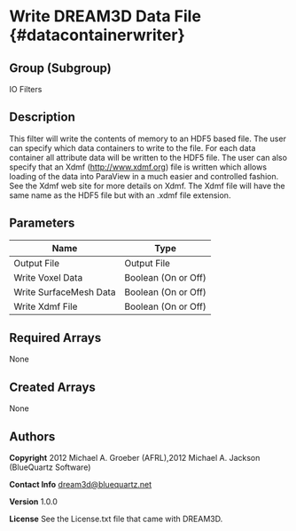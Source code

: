 Write DREAM3D Data File {#datacontainerwriter}
======

## Group (Subgroup) ##
IO Filters

## Description ##

This filter will write the contents of memory to an HDF5 based file. The user can specify which data containers to write
to the file. For each data container all attribute data will be written to the HDF5 file. The user can also specify that
an Xdmf (http://www.xdmf.org) file is written which allows loading of the data into ParaView in a much easier and
controlled fashion. See the Xdmf web site for more details on Xdmf. The Xdmf file will have the same name as the HDF5
file but with an .xdmf file extension.


## Parameters ##

| Name | Type |
|------|------|
| Output File | Output File |
| Write Voxel Data | Boolean (On or Off) |
| Write SurfaceMesh Data | Boolean (On or Off) |
| Write Xdmf File | Boolean (On or Off) |

## Required Arrays ##
None


## Created Arrays ##
None

## Authors ##

**Copyright** 2012 Michael A. Groeber (AFRL),2012 Michael A. Jackson (BlueQuartz Software)

**Contact Info** dream3d@bluequartz.net

**Version** 1.0.0

**License**  See the License.txt file that came with DREAM3D.




